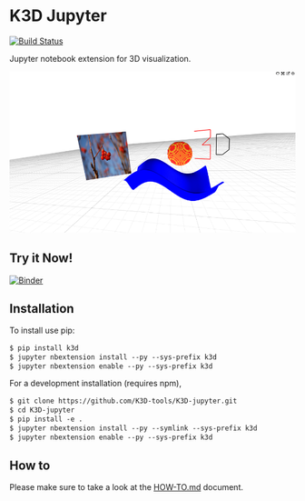 # K3D Jupyter

[![Build Status](https://travis-ci.org/K3D-tools/K3D-jupyter.svg)](https://travis-ci.org/K3D-tools/K3D-jupyter)

Jupyter notebook extension for 3D visualization.

![screenshot](screenshot.png)

## Try it Now!
[![Binder](http://mybinder.org/badge.svg)](http://mybinder.org/repo/K3D-tools/K3D-jupyter)

## Installation

To install use pip:

    $ pip install k3d
    $ jupyter nbextension install --py --sys-prefix k3d
    $ jupyter nbextension enable --py --sys-prefix k3d

For a development installation (requires npm),

    $ git clone https://github.com/K3D-tools/K3D-jupyter.git
    $ cd K3D-jupyter
    $ pip install -e .
    $ jupyter nbextension install --py --symlink --sys-prefix k3d
    $ jupyter nbextension enable --py --sys-prefix k3d


## How to

Please make sure to take a look at the [HOW-TO.md](HOW-TO.md) document.
